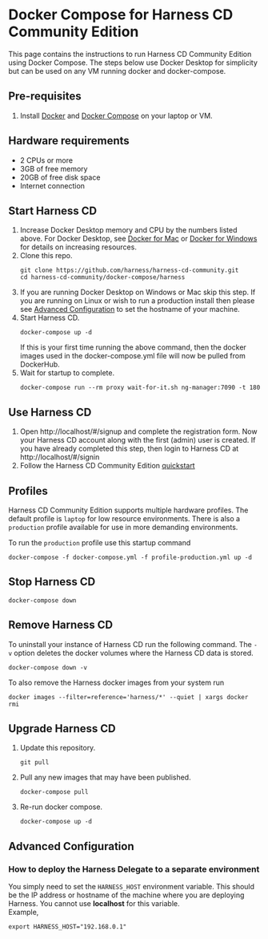 # Docker Compose for Harness CD Community Edition
This page contains the instructions to run Harness CD Community Edition using Docker Compose.  The steps below use Docker Desktop for simplicity but can be used on any VM running docker and docker-compose.

## Pre-requisites
1) Install [Docker](https://docs.docker.com/get-docker/) and [Docker Compose](https://docs.docker.com/compose/install/) on your laptop or VM.

## Hardware requirements
* 2 CPUs or more
* 3GB of free memory
* 20GB of free disk space
* Internet connection

## Start Harness CD
1) Increase Docker Desktop memory and CPU by the numbers listed above. For Docker Desktop, see [Docker for Mac](https://docs.docker.com/docker-for-mac/#resources) or [Docker for Windows](https://docs.docker.com/docker-for-windows/#resources) for details on increasing resources.
2) Clone this repo.
   ```shell
   git clone https://github.com/harness/harness-cd-community.git
   cd harness-cd-community/docker-compose/harness
   ```
3) If you are running Docker Desktop on Windows or Mac skip this step. If you are running on Linux or wish to run a production install then please see [Advanced Configuration](#advanced-configuration) to set the hostname of your machine.
4) Start Harness CD.
   ```shell
   docker-compose up -d
   ```
   If this is your first time running the above command, then the docker images used in the docker-compose.yml file will now be pulled from DockerHub.
5) Wait for startup to complete.
   ```shell
   docker-compose run --rm proxy wait-for-it.sh ng-manager:7090 -t 180
   ```

## Use Harness CD
1) Open http://localhost/#/signup and complete the registration form. Now your Harness CD account along with the first (admin) user is created. If you have already completed this step, then login to Harness CD at http://localhost/#/signin
2) Follow the Harness CD Community Edition [quickstart](https://ngdocs.harness.io/article/ltvkgcwpum-harness-community-edition-quickstart)

## Profiles
Harness CD Community Edition supports multiple hardware profiles. The default profile is `laptop` for low resource environments. There is also a `production` profile available for use in more demanding environments.

To run the `production` profile use this startup command
```shell
docker-compose -f docker-compose.yml -f profile-production.yml up -d
```

## Stop Harness CD
```shell
docker-compose down
```

## Remove Harness CD
To uninstall your instance of Harness CD run the following command. The `-v` option deletes the docker volumes where the Harness CD data is stored.
```shell
docker-compose down -v
```
To also remove the Harness docker images from your system run
```shell
docker images --filter=reference='harness/*' --quiet | xargs docker rmi
```

## Upgrade Harness CD 
1) Update this repository.
   ```shell
   git pull
   ```
2) Pull any new images that may have been published.
   ```shell
   docker-compose pull
   ```
3) Re-run docker compose.
   ```shell
   docker-compose up -d
   ```

## Advanced Configuration
### How to deploy the Harness Delegate to a separate environment
You simply need to set the `HARNESS_HOST` environment variable. This should be the IP address or hostname of the machine where you are deploying Harness. You cannot use **localhost** for this variable.  
   Example,
   ```shell
   export HARNESS_HOST="192.168.0.1"
   ```
